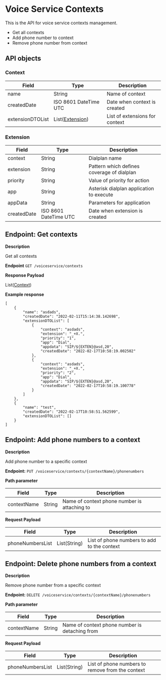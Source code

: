 # Voice Service Contexts
This is the API for voice service contexts management.

* Get all contexts
* Add phone number to context
* Remove phone number from context

## API objects

### Context

Field               | Type                                       | Description
------------------- | -------------------------------------------| -------------------------------
name                | String                                     | Name of context
createdDate         | ISO 8601 DateTime UTC                      | Date when context is created
extensionDTOList    | List([Extension](/api/context/#extension)) | List of extensions for context

### Extension

Field               | Type                  | Description
------------------- | --------------------- | -----------------------------------------------
context             | String                | Dialplan name
extension           | String                | Pattern which defines coverage of dialplan
priority            | String                | Value of priority for action
app                 | String                | Asterisk dialplan application to execute
appData             | String                | Parameters for application
createdDate         | ISO 8601 DateTime UTC | Date when extension is created


## Endpoint: Get contexts

**Description**

Get all contexts

**Endpoint** `GET /voiceservice/contexts`

**Response Payload**

List([Context](/api/context/#context))

**Example response**

```
[
    {
        "name": "asdads",
        "createdDate": "2022-02-11T15:14:38.142698",
        "extensionDTOList": [
            {
                "context": "asdads",
                "extension": "_+X.",
                "priority": "1",
                "app": "Dial",
                "appdata": "SIP/${EXTEN}@asd,20",
                "createdDate": "2022-02-17T10:58:19.002502"
            },
            {
                "context": "asdads",
                "extension": "_+X.",
                "priority": "2",
                "app": "Dial",
                "appdata": "SIP/${EXTEN}@asd,20",
                "createdDate": "2022-02-17T10:58:19.100778"
            }
        ]
    },
    {
        "name": "test",
        "createdDate": "2022-02-17T10:58:51.562599",
        "extensionDTOList": []
    }
]
```

## Endpoint: Add phone numbers to a context

**Description**

Add phone number to a specific context

**Endpoint:** `PUT /voiceservice/contexts/{contextName}/phonenumbers`

**Path parameter**

Field           | Type          | Description
------------    | ------------  | ------------
contextName     | String        | Name of context phone number is attaching to


**Request Payload**

Field             | Type          | Description
------------      | ------------  | ------------
phoneNumbersList  | List(String)  | List of phone numbers to add to the context


## Endpoint: Delete phone numbers from a context

**Description**

Remove phone number from a specific context

**Endpoint:** `DELETE /voiceservice/contexts/{contextName}/phonenumbers`

**Path parameter**

Field           | Type          | Description
------------    | ------------  | ------------
contextName     | String        | Name of context phone number is detaching from


**Request Payload**

Field             | Type          | Description
------------      | ------------  | ------------
phoneNumbersList  | List(String)  | List of phone numbers to remove from the context

